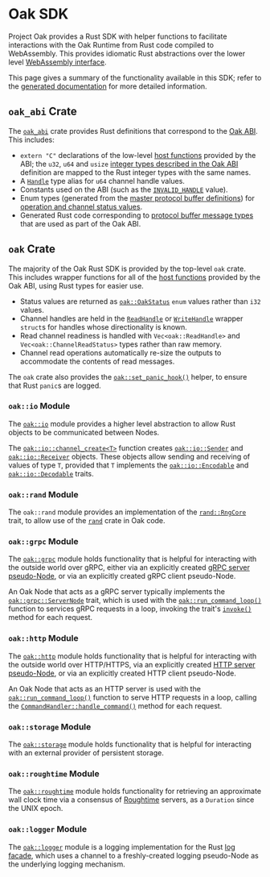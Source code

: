 # Oak SDK

Project Oak provides a Rust SDK with helper functions to facilitate interactions
with the Oak Runtime from Rust code compiled to WebAssembly. This provides
idiomatic Rust abstractions over the lower level
[WebAssembly interface](abi.md).

This page gives a summary of the functionality available in this SDK; refer to
the [generated documentation](https://project-oak.github.io/oak/sdk) for more
detailed information.

## `oak_abi` Crate

The
[`oak_abi`](https://project-oak.github.io/oak/oak_abi/doc/oak_abi/index.html)
crate provides Rust definitions that correspond to the [Oak ABI](abi.md). This
includes:

- `extern "C"` declarations of the low-level
  [host functions](abi.md#host-functions) provided by the ABI; the `u32`, `u64`
  and `usize` [integer types described in the Oak ABI](abi.md#integer-types)
  definition are mapped to the Rust integer types with the same names.
- A
  [`Handle`](https://project-oak.github.io/oak/oak_abi/doc/oak_abi/type.Handle.html)
  type alias for `u64` channel handle values.
- Constants used on the ABI (such as the
  [`INVALID_HANDLE`](https://project-oak.github.io/oak/oak_abi/doc/oak_abi/constant.INVALID_HANDLE.html)
  value).
- Enum types (generated from the
  [master protocol buffer definitions](/oak_abi/proto/oak_abi.proto)) for
  [operation and channel status values](abi.md#integer-types).
- Generated Rust code corresponding to
  [protocol buffer message types](abi.md#protocol-buffer-messages) that are used
  as part of the Oak ABI.

## `oak` Crate

The majority of the Oak Rust SDK is provided by the top-level `oak` crate. This
includes wrapper functions for all of the
[host functions](abi.md#host-functions) provided by the Oak ABI, using Rust
types for easier use.

- Status values are returned as
  [`oak::OakStatus`](https://project-oak.github.io/oak/sdk/doc/oak/enum.OakStatus.html)
  `enum` values rather than `i32` values.
- Channel handles are held in the
  [`ReadHandle`](https://project-oak.github.io/oak/sdk/doc/oak/struct.ReadHandle.html)
  or
  [`WriteHandle`](https://project-oak.github.io/oak/sdk/doc/oak/struct.WriteHandle.html)
  wrapper `struct`s for handles whose directionality is known.
- Read channel readiness is handled with `Vec<oak::ReadHandle>` and
  `Vec<oak::ChannelReadStatus>` types rather than raw memory.
- Channel read operations automatically re-size the outputs to accommodate the
  contents of read messages.

The `oak` crate also provides the
[`oak::set_panic_hook()`](https://project-oak.github.io/oak/sdk/doc/oak/fn.set_panic_hook.html)
helper, to ensure that Rust `panic`s are logged.

### `oak::io` Module

The [`oak::io`](https://project-oak.github.io/oak/sdk/doc/oak/io/index.html)
module provides a higher level abstraction to allow Rust objects to be
communicated between Nodes.

The
[`oak::io::channel_create<T>`](https://project-oak.github.io/oak/sdk/doc/oak/io/fn.channel_create.html)
function creates
[`oak::io::Sender`](https://project-oak.github.io/oak/sdk/doc/oak/io/struct.Sender.html)
and
[`oak::io::Receiver`](https://project-oak.github.io/oak/sdk/doc/oak/io/struct.Receiver.html)
objects. These objects allow sending and receiving of values of type `T`,
provided that `T` implements the
[`oak::io::Encodable`](https://project-oak.github.io/oak/sdk/doc/oak/io/trait.Encodable.html)
and
[`oak::io::Decodable`](https://project-oak.github.io/oak/sdk/doc/oak/io/trait.Decodable.html)
traits.

### `oak::rand` Module

The `oak::rand` module provides an implementation of the
[`rand::RngCore`](https://rust-random.github.io/rand/rand/trait.RngCore.html)
trait, to allow use of the
[`rand`](https://rust-random.github.io/rand/rand/index.html) crate in Oak code.

### `oak::grpc` Module

The [`oak::grpc`](https://project-oak.github.io/oak/sdk/doc/oak/grpc/index.html)
module holds functionality that is helpful for interacting with the outside
world over gRPC, either via an explicitly created
[gRPC server pseudo-Node](concepts.md#pseudo-nodes), or via an explicitly
created gRPC client pseudo-Node.

An Oak Node that acts as a gRPC server typically implements the
[`oak::grpc::ServerNode`](https://project-oak.github.io/oak/sdk/doc/oak/grpc/trait.ServerNode.html)
trait, which is used with the
[`oak::run_command_loop()`](https://project-oak.github.io/oak/sdk/doc/oak/fn.run_command_loop.html)
function to services gRPC requests in a loop, invoking the trait's
[`invoke()`](https://project-oak.github.io/oak/sdk/doc/oak/grpc/trait.ServerNode.html#tymethod.invoke)
method for each request.

### `oak::http` Module

The [`oak::http`](https://project-oak.github.io/oak/sdk/doc/oak/http/index.html)
module holds functionality that is helpful for interacting with the outside
world over HTTP/HTTPS, via an explicitly created
[HTTP server pseudo-Node](concepts.md#pseudo-nodes), or via an explicitly
created HTTP client pseudo-Node.

An Oak Node that acts as an HTTP server is used with the
[`oak::run_command_loop()`](https://project-oak.github.io/oak/sdk/doc/oak/fn.run_command_loop.html)
function to serve HTTP requests in a loop, calling the
[`CommandHandler::handle_command()`](https://project-oak.github.io/oak/sdk/doc/oak/trait.CommandHandler.html#tymethod.handle_command)
method for each request.

### `oak::storage` Module

The
[`oak::storage`](https://project-oak.github.io/oak/sdk/doc/oak/storage/index.html)
module holds functionality that is helpful for interacting with an external
provider of persistent storage.

### `oak::roughtime` Module

The
[`oak::roughtime`](https://project-oak.github.io/oak/sdk/doc/oak/roughtime/index.html)
module holds functionality for retrieving an approximate wall clock time via a
consensus of [Roughtime](https://roughtime.googlesource.com/roughtime) servers,
as a `Duration` since the UNIX epoch.

### `oak::logger` Module

The
[`oak::logger`](https://project-oak.github.io/oak/sdk/doc/oak/logger/index.html)
module is a logging implementation for the Rust
[log facade](https://crates.io/crates/log), which uses a channel to a
freshly-created logging pseudo-Node as the underlying logging mechanism.
